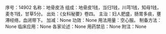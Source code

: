 序号：14902
名称：地骨皮汤
组成：地骨皮1钱，当归1钱，川芎1钱，知母1钱，麦冬1钱，甘草5分。
出处：《女科秘要》卷四。
主治：妇人肥盛，肠胃多痰，壅滞经络，血闭带下。
加减：None
功效：None
用法用量：空心服。
制备方法：None
临床应用：None
各家论述：None
用药禁忌：None
附注：None
